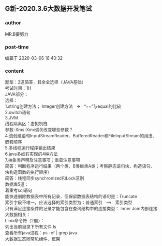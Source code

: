 ## G新-2020.3.6大数据开发笔试
### author 
MR.B要努力
### post-time 

编辑于  2020-03-06 16:40:32
### content 
<div class="post-topic-des nc-post-content">
 <div style="color: rgb(51,51,51);">
  题型：2道简答，其余全选择（JAVA基础）
 </div>
 <div style="color: rgb(51,51,51);">
  考试时间：1H
 </div>
 <div style="color: rgb(51,51,51);">
  JAVA部分：
 </div>
 <div style="color: rgb(51,51,51);">
  选择：
  <br/>
 </div>
 <div style="color: rgb(51,51,51);">
  1.string创建方法； Integer创建方法   -&gt;   “==”与equal的比较
 </div>
 <div style="color: rgb(51,51,51);">
  2.switch语句
  <br/>
 </div>
 <div style="color: rgb(51,51,51);">
  3.JVM
 </div>
 <div style="color: rgb(51,51,51);">
  线程隔离区：虚拟机栈
 </div>
 <div style="color: rgb(51,51,51);">
  参数-Xms-Xmx调优改变哪些参数？
 </div>
 <div style="color: rgb(51,51,51);">
  4.流创建语句InputStreamReader、BufferedReader和FileInputStream的用法、嵌套顺序
  <br/>
 </div>
 <div style="color: rgb(51,51,51);">
  5.多线程运行程序输出结果
  <br/>
 </div>
 <div style="color: rgb(51,51,51);">
  6.java多线程实现的4种方法
  <br/>
 </div>
 <div style="color: rgb(51,51,51);">
  7.抽象类声明及注意事项；重载注意事项
 </div>
 <div style="color: rgb(51,51,51);">
  简答：判断程序运行结果（两个类，B类继承A类；考察静态语句块、构造语句、块构造函数的执行顺序）
  <br/>
 </div>
 <div style="color: rgb(51,51,51);">
  简答：线程同步synchronized和Lock区别
  <br/>
 </div>
 <div style="color: rgb(51,51,51);">
  数据库5道：
 </div>
 <div style="color: rgb(51,51,51);">
  着重考sql语句
 </div>
 <div style="color: rgb(51,51,51);">
  能快速删除数据表中所有记录，但保留数据表结构的语句是：Truncate
  <br/>
 </div>
 <div style="color: rgb(51,51,51);">
  索引字段不唯一，应该选择的索引类型为：普通索引   ——&gt;   索引类型
  <br/>
 </div>
 <div style="color: rgb(51,51,51);">
  只有满足连接条件的记录才能包含在查询结构中的连接类型： Inner Join内部连接
  <br/>
 </div>
 <div style="color: rgb(51,51,51);">
  大数据相关：
 </div>
 <div style="color: rgb(51,51,51);">
  Linix命令符（2题）：
 </div>
 <div style="color: rgb(51,51,51);">
  列出当前目录下所有文件 ls
  <br/>
 </div>
 <div style="color: rgb(51,51,51);">
  查看所有java进程：ps -ef | grep java
  <br/>
 </div>
 <div style="color: rgb(51,51,51);">
  大数据生态圈常见组件、框架
  <br/>
 </div>
 <div style="color: rgb(51,51,51);">
  <br/>
 </div>
 <div style="color: rgb(51,51,51);">
  <br/>
 </div>
 <div style="color: rgb(51,51,51);">
  <br/>
 </div>
 <div style="color: rgb(51,51,51);">
  <br/>
 </div>
 <div style="color: rgb(51,51,51);">
  <br/>
 </div>
</div>
